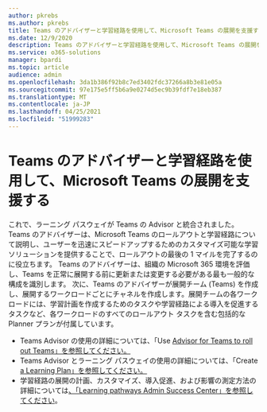 ```yaml
---
author: pkrebs
ms.author: pkrebs
title: Teams のアドバイザーと学習経路を使用して、Microsoft Teams の展開を支援する
ms.date: 12/9/2020
description: Teams のアドバイザーと学習経路を使用して、Microsoft Teams の展開を支援する
ms.service: o365-solutions
manager: bpardi
ms.topic: article
audience: admin
ms.openlocfilehash: 3da1b386f92b8c7ed3402fdc37266a8b3e81e05a
ms.sourcegitcommit: 97e175e5ff5b6a9e0274d5ec9b39fdf7e18eb387
ms.translationtype: MT
ms.contentlocale: ja-JP
ms.lasthandoff: 04/25/2021
ms.locfileid: "51999283"
---
```

# <a name="use-advisor-for-teams-with-learning-pathways-to-help-roll-out-microsoft-teams"></a>Teams のアドバイザーと学習経路を使用して、Microsoft Teams の展開を支援する
これで、ラーニング パスウェイが Teams の Advisor と統合されました。 Teams のアドバイザーは、Microsoft Teams のロールアウトと学習経路について説明し、ユーザーを迅速にスピードアップするためのカスタマイズ可能な学習ソリューションを提供することで、ロールアウトの最後の 1 マイルを完了するのに役立ちます。 Teams のアドバイザーは、組織の Microsoft 365 環境を評価し、Teams を正常に展開する前に更新または変更する必要がある最も一般的な構成を識別します。 次に、Teams のアドバイザーが展開チーム (Teams) を作成し、展開するワークロードごとにチャネルを作成します。展開チームの各ワークロードには、学習計画を作成するためのタスクや学習経路による導入を促進するタスクなど、各ワークロードのすべてのロールアウト タスクを含む包括的な Planner プランが付属しています。

- Teams Advisor の使用の詳細については、「Use [Advisor for Teams to roll out Teams」を参照してください。](/microsoftteams/use-advisor-teams-roll-out)
- Teams Advisor とラーニング パスウェイの使用の詳細については、「Create [a Learning Plan」を参照してください。](/microsoftteams/use-advisor-teams-roll-out#create-a-learning-plan)
- 学習経路の展開の計画、カスタマイズ、導入促進、および影響の測定方法の詳細については[、「Learning pathways Admin Success Center」を参照してください](custom_successcenter.md)。